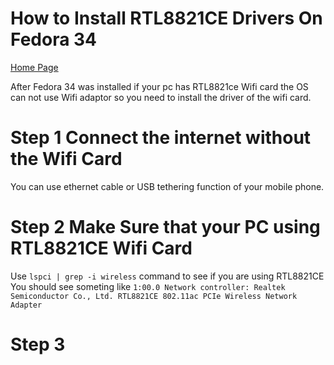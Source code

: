 # How to Install RTL8821CE Drivers On Fedora 34
[Home Page](index.md)

After Fedora 34 was installed if your pc has RTL8821ce Wifi card the OS can not use Wifi adaptor so you need to install the driver of the wifi card.

# Step 1 Connect the internet without the Wifi Card

You can use ethernet cable or USB tethering function of your mobile phone. 

# Step 2 Make Sure that your PC using RTL8821CE Wifi Card

Use `lspci | grep -i wireless` command to see if you are using RTL8821CE 
You should see someting like  `1:00.0 Network controller: Realtek Semiconductor Co., Ltd. RTL8821CE 802.11ac PCIe Wireless Network Adapter`

# Step 3  


